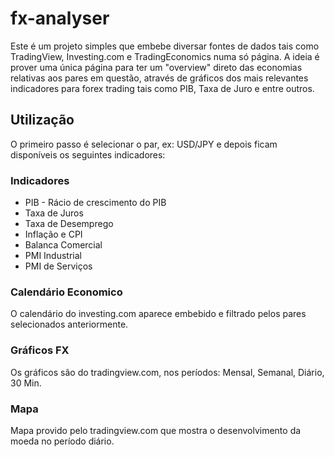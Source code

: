 # fx-analyser

Este é um projeto simples que embebe diversar fontes de dados tais como TradingView, Investing.com e TradingEconomics numa só página. A ideia é prover uma única página para ter um "overview" direto das economias relativas aos pares em questão, através de gráficos dos mais relevantes indicadores para forex trading tais como PIB, Taxa de Juro e entre outros.

## Utilização
O primeiro passo é selecionar o par, ex: USD/JPY e depois ficam disponíveis os seguintes indicadores:

### Indicadores
- PIB - Rácio de crescimento do PIB
- Taxa de Juros
- Taxa de Desemprego
- Inflação e CPI
- Balanca Comercial
- PMI Industrial
- PMI de Serviços


### Calendário Economico
O calendário do investing.com aparece embebido e filtrado pelos pares selecionados anteriormente.

### Gráficos FX
Os gráficos são do tradingview.com, nos períodos: Mensal, Semanal, Diário, 30 Min.

### Mapa 
Mapa provido pelo tradingview.com que mostra o desenvolvimento da moeda no período diário.
